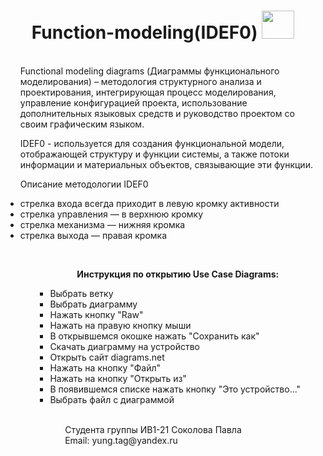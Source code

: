 <h1 align="center"> Function-modeling(IDEF0) <img src = "https://cdn-icons-png.flaticon.com/512/5835/5835977.png" style="width:52px; height: 45px">  </h1> 
<ul> <br>
 Functional modeling diagrams (Диаграммы функционального моделирования) – методология структурного анализа и проектирования, интегрирующая процесс моделирования, управление конфигурацией проекта, использование дополнительных языковых средств и руководство проектом со своим графическим языком. 
 <p>IDEF0 -  используется для создания функциональной модели, отображающей структуру и функции системы, а также потоки информации и материальных объектов, связывающие эти функции.
 <p>Описание методологии IDEF0
 <li>стрелка входа всегда приходит в левую кромку активности</li>
 <li>стрелка управления — в верхнюю кромку</li>
 <li>стрелка механизма — нижняя кромка</li>
 <li>стрелка выхода — правая кромка</li>
 
  <ul> <br>
  <p align="center"><b>Инструкция по открытию Use Case Diagrams: </b></p>
  <ul>
   
  <li> Выбрать ветку </li>
  <li> Выбрать диаграмму </li>
  <li> Нажать кнопку "Raw" </li>
  <li> Нажать на правую кнопку мыши </li>
  <li> В открывшемся окошке нажать "Сохранить как" </li>
  <li> Скачать диаграмму на устройство </li>
  <li> Открыть сайт diagrams.net </li>
  <li> Нажать на кнопку "Файл" </li>
  <li> Нажать на кнопку "Открыть из" </li>
  <li> В появившемся списке нажать кнопку "Это устройство..." </li>
  <li> Выбрать файл с диаграммой </li>
 <ul> <br>
   Студента группы ИВ1-21 Соколова Павла <br>
   Email: yung.tag@yandex.ru
